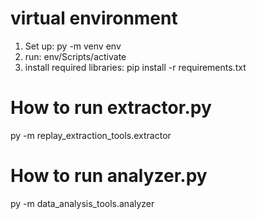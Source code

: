 # virtual environment
1. Set up: py -m venv env
2. run: env/Scripts/activate
3. install required libraries: pip install -r requirements.txt


# How to run extractor.py
py -m replay_extraction_tools.extractor

# How to run analyzer.py
py -m data_analysis_tools.analyzer